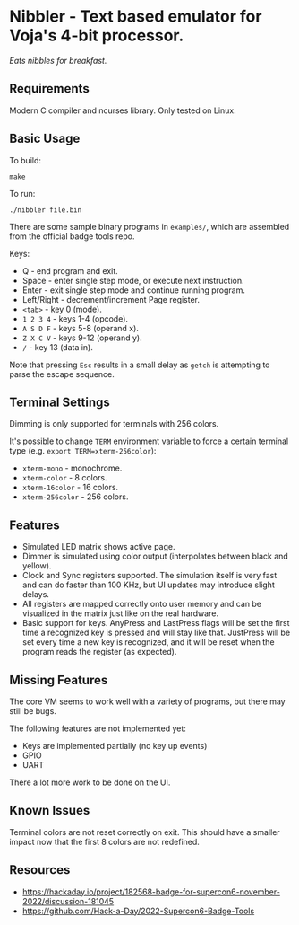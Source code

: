 # Nibbler - Text based emulator for Voja's 4-bit processor.

_Eats nibbles for breakfast._

## Requirements

Modern C compiler and ncurses library. Only tested on Linux.

## Basic Usage

To build:
```
make
```

To run:
```
./nibbler file.bin
```

There are some sample binary programs in `examples/`, which are assembled from
the official badge tools repo.

Keys:
  * Q - end program and exit.
  * Space - enter single step mode, or execute next instruction.
  * Enter - exit single step mode and continue running program.
  * Left/Right - decrement/increment Page register.
  * `<tab>` - key 0 (mode).
  * `1 2 3 4` - keys 1-4 (opcode).
  * `A S D F` - keys 5-8 (operand x).
  * `Z X C V` - keys 9-12 (operand y).
  * `/` - key 13 (data in).

Note that pressing `Esc` results in a small delay as `getch` is attempting to
parse the escape sequence.

## Terminal Settings

Dimming is only supported for terminals with 256 colors.

It's possible to change `TERM` environment variable to force a certain terminal
type (e.g. `export TERM=xterm-256color`):
  * `xterm-mono` - monochrome.
  * `xterm-color` - 8 colors.
  * `xterm-16color` - 16 colors.
  * `xterm-256color` - 256 colors.

## Features

  * Simulated LED matrix shows active page.
  * Dimmer is simulated using color output (interpolates between black and
    yellow).
  * Clock and Sync registers supported. The simulation itself is very fast and
    can do faster than 100 KHz, but UI updates may introduce slight delays.
  * All registers are mapped correctly onto user memory and can be visualized
    in the matrix just like on the real hardware.
  * Basic support for keys. AnyPress and LastPress flags will be set the first
    time a recognized key is pressed and will stay like that. JustPress will be
    set every time a new key is recognized, and it will be reset when the
    program reads the register (as expected).

## Missing Features

The core VM seems to work well with a variety of programs, but there may still
be bugs.

The following features are not implemented yet:
  * Keys are implemented partially (no key up events)
  * GPIO
  * UART

There a lot more work to be done on the UI.

## Known Issues

Terminal colors are not reset correctly on exit. This should have a smaller
impact now that the first 8 colors are not redefined.

## Resources

  * https://hackaday.io/project/182568-badge-for-supercon6-november-2022/discussion-181045
  * https://github.com/Hack-a-Day/2022-Supercon6-Badge-Tools
